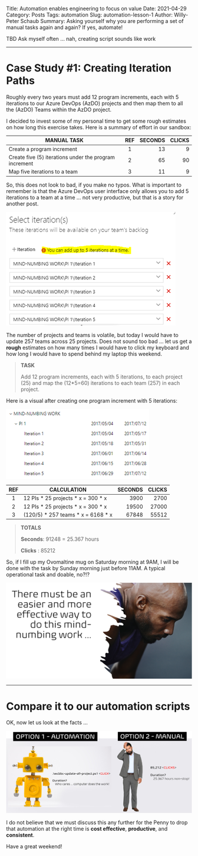 Title: Automation enables engineering to focus on value
Date: 2021-04-29
Category: Posts
Tags: automation
Slug: automation-lesson-1
Author: Willy-Peter Schaub
Summary: Asking yourself why you are performing a set of manual tasks again and again? If yes, automate!

TBD
Ask myself often ... nah, creating script sounds like work

---

# Case Study #1: Creating Iteration Paths

Roughly every two years must add 12 program increments, each with 5 iterations to our Azure DevOps (AzDO) projects and then map them to all the (AzDO) Teams within the AzDO project.

I decided to invest some of my personal time to get some rough estimates on how long this exercise takes. Here is a summary of effort in our sandbox:


| MANUAL TASK                                            | REF | SECONDS | CLICKS |
|--------------------------------------------------------|:---:|--------:|-------:|
| Create a program increment                             | 1   | 13      | 9      |
| Create five (5) iterations under the program increment | 2   | 65      | 90     |
| Map five iterations to a team                          | 3   | 11      | 9      |


So, this does not look to bad, if you make no typos. What is important to remember is that the Azure DevOps user interface only allows you to add 5 iterations to a team at a time ... not very productive, but that is a story for another post.

![Iteration Mapping](../images/automation-lesson-1-1.png) 

The number of projects and teams is volatile, but today I would have to update 257 teams across 25 projects. Does not sound too bad ... let us get a **rough** estimates on how many times I would have to click my keyboard and how long I would have to spend behind my laptop this weekend.


> **TASK**
>
> Add 12 program increments, each with 5 iterations, to each project (25) and map the (12*5=60) iterations to each team (257) in each project.


Here is a visual after creating one program increment with 5 iterations:

![Task](../images/automation-lesson-1-2.png) 


| REF | CALCULATION                         | SECONDS | CLICKS |
|:---:|-------------------------------------|--------:|-------:|
| 1   | 12 PIs * 25 projects * x = 300 * x  | 3900    | 2700   |
| 2   | 12 PIs * 25 projects * x = 300 * x  | 19500   | 27000  |
| 3   | (120/5) * 257 teams  * x = 6168 * x | 67848   | 55512  |


> **TOTALS**
>
> **Seconds**: 91248 = 25.367 hours
>
> **Clicks** : 85212


So, if I fill up my Ovomaltine mug on Saturday morning at 9AM, I will be done with the task by Sunday morning just before 11AM. A typical operational task and doable, no?!? 


![Iteration Mapping](../images/automation-lesson-1-3.png) 


---

# Compare it to our automation scripts

OK, now let us look at the facts ...

![Robot versus Humanoid](../images/automation-lesson-1-4.png) 


I do not believe that we must discuss this any further for the Penny to drop that automation at the right time is **cost effective**, **productive**, and **consistent**.

Have a great weekend!

